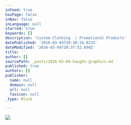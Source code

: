 ```yaml
---
inFeed: true
hasPage: false
inNav: false
inLanguage: null
starred: true
keywords: []
description: 'Custom Clothing  | Promotional Products'
datePublished: '2016-03-04T20:38:16.023Z'
dateModified: '2016-03-04T20:37:52.690Z'
title: ''
author: []
sourcePath: _posts/2016-03-04-haught-graphics.md
published: true
authors: []
publisher:
  name: null
  domain: null
  url: null
  favicon: null
_type: Blurb

---
```

![](https://the-grid-user-content.s3-us-west-2.amazonaws.com/a365a635-cdcb-4414-ab4b-04e513533503.jpg)